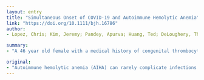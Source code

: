 ```yaml
---
layout: entry
title: "Simultaneous Onset of COVID-19 and Autoimmune Hemolytic Anemia"
link: "https://doi.org/10.1111/bjh.16786"
author:
- Lopez, Chris; Kim, Jeremy; Pandey, Apurva; Huang, Ted; DeLoughery, Thomas G.

summary:
- "A 46 year old female with a medical history of congenital thrombocytopenia not on therapy presented with dyspnea and cough to the Emergency Department. A CT chest revealed a dense left upper lobe consolidation with minimal surrounding ground glass opacities and no evidence of pulmonary embolism. She was initiated on azithromycin 500mg day one then 250 mg daily and discharged home."

original:
- "Autoimmune hemolytic anemia (AIHA) can rarely complicate infections. We wish to report a case of simultaneous presentation of COVID-19 disease and warm AIHA. A 46 year old female with a medical history of congenital thrombocytopenia not on therapy presented with dyspnea and cough to the Emergency Department. She was found to have pneumonia after a CT chest revealed a dense left upper lobe consolidation with minimal surrounding ground glass opacities and no evidence of pulmonary embolism. (Figure) She had normal vital signs and pulse oximetry on ambient air. She was initiated on azithromycin 500mg day one then 250 mg daily and discharged home."
---
```


